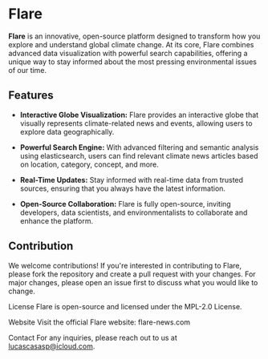 # Flare

**Flare** is an innovative, open-source platform designed to transform how you explore and understand global climate change. At its core, Flare combines advanced data visualization with powerful search capabilities, offering a unique way to stay informed about the most pressing environmental issues of our time.

## Features

- **Interactive Globe Visualization:** Flare provides an interactive globe that visually represents climate-related news and events, allowing users to explore data geographically.
  
- **Powerful Search Engine:** With advanced filtering and semantic analysis using elasticsearch, users can find relevant climate news articles based on location, category, concept, and more.
  
- **Real-Time Updates:** Stay informed with real-time data from trusted sources, ensuring that you always have the latest information.
  
- **Open-Source Collaboration:** Flare is fully open-source, inviting developers, data scientists, and environmentalists to collaborate and enhance the platform.

## Contribution
We welcome contributions! If you're interested in contributing to Flare, please fork the repository and create a pull request with your changes. For major changes, please open an issue first to discuss what you would like to change.

License
Flare is open-source and licensed under the MPL-2.0 License.

Website
Visit the official Flare website: flare-news.com

Contact
For any inquiries, please reach out to us at lucascasasp@icloud.com.
